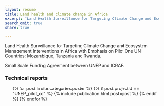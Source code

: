 ```yaml
---
layout: resume
title: Land health and climate change in Africa
excerpt: "Land Health Surveillance for Targeting Climate Change and Ecosystem Management Interventions in Africa"
search_omit: true
share: true

---
```


Land Health Surveillance for Targeting Climate Change and Ecosystem Management Interventions in Africa with Emphasis on Pilot One UN Countries: Mozambique, Tanzania and Rwanda.

Small Scale Funding Agreement between UNEP and ICRAF.


### Technical reports

<ul class="post-list">
{% for post in site.categories.poster %}
  {% if post.projectid == "UNEP_pilot_cc" %}
    {% include publication.html post=post %}
  {% endif %}
{% endfor %}  
</ul>
